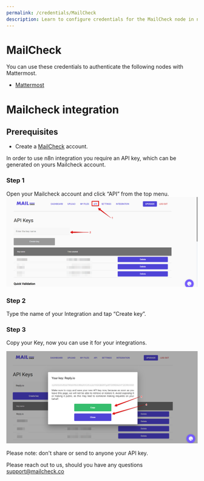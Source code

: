 ```yaml
---
permalink: /credentials/MailCheck
description: Learn to configure credentials for the MailCheck node in n8n
---
```


# MailCheck

You can use these credentials to authenticate the following nodes with Mattermost.
- [Mattermost](../../nodes-library/nodes/MailCheck/README.md)


# Mailcheck integration

## Prerequisites

- Create a [MailCheck](https://app.mailcheck.co/) account.

In order to use n8n integration you require an API key, which can be generated on yours Mailcheck account.

### Step 1
Open your Mailcheck account and click “API” from the top menu.
![open API tab](./api-tab.png)

### Step 2
Type the name of your Integration and tap “Create key”.

### Step 3
Copy your Key, now you can use it for your integrations.

![copy out API key](./api-key-copy.png)

Please note: don't share or send to anyone your API key.

Please reach out to us, should you have any questions [support@mailcheck.co](support+n8n@mailcheck.co)
